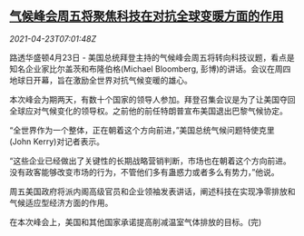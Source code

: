 <!--1619163063000-->
[气候峰会周五将聚焦科技在对抗全球变暖方面的作用](https://cn.reuters.com/article/climate-summit-0423-fri-idCNKBS2CA0M1)
------

<div><i>2021-04-23T07:01:48Z</i></div><p>路透华盛顿4月23日 - 美国总统拜登主持的气候峰会周五将转向科技议题，看点是知名企业家比尔盖茨和布隆伯格(Michael Bloomberg, 彭博)的讲话。会议在周四地球日开幕，旨在激励全世界对抗气候变暖的雄心。</p><p>本次峰会为期两天，有数十个国家的领导人参加。拜登召集会议是为了让美国夺回全球应对气候变化的领导权。之前他的前任特朗普宣布美国退出巴黎气候协定。</p><p>“全世界作为一个整体，正在朝着这个方向前进，”美国总统气候问题特使克里(John Kerry)对记者表示。</p><p>“这些企业已经做出了关键性的长期战略营销判断，市场也在朝着这个方向前进。没有政客能够改变市场的行为，不管他们多有蛊惑力或者多么有势力，”他说。</p><p>周五美国政府将派内阁高级官员和企业领袖发表讲话，阐述科技在实现净零排放和气候适应型经济方面的作用。</p><p>在本次峰会上，美国和其他国家承诺提高削减温室气体排放的目标。(完)</p>

